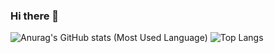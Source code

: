 ### Hi there 👋



![Anurag's GitHub stats](https://github-readme-stats.vercel.app/api?username=DongGeun2&&show_icons=true&theme=cobalt)
(Most Used Language) ![Top Langs](https://github-readme-stats.vercel.app/api/top-langs/?username=DongGeun2)
